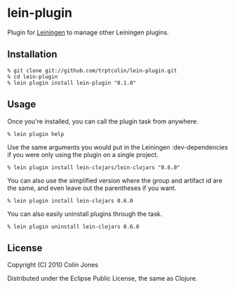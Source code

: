 # lein-plugin

Plugin for [Leiningen](http://github.com/technomancy/leiningen) to manage other
Leiningen plugins.

## Installation

    % git clone git://github.com/trptcolin/lein-plugin.git
    % cd lein-plugin
    % lein plugin install lein-plugin "0.1.0"

## Usage

Once you're installed, you can call the plugin task from anywhere.

    % lein plugin help

Use the same arguments you would put in the Leiningen :dev-dependencies if you
were only using the plugin on a single project.

    % lein plugin install lein-clojars/lein-clojars "0.6.0"

You can also use the simplified version where the group and artifact id are the
same, and even leave out the parentheses if you want.

    % lein plugin install lein-clojars 0.6.0

You can also easily uninstall plugins through the task.

    % lein plugin uninstall lein-clojars 0.6.0


## License

Copyright (C) 2010 Colin Jones

Distributed under the Eclipse Public License, the same as Clojure.
